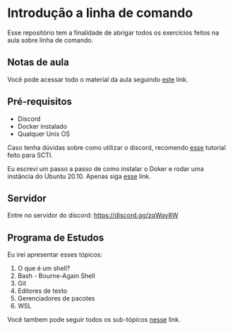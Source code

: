 # Introdução a linha de comando

Esse repositório tem a finalidade de abrigar todos os exercícios feitos na aula sobre linha de comando.

## Notas de aula

Você pode acessar todo o material da aula seguindo [este](https://www.notion.so/Introdu-o-a-linha-de-comando-7829115a77e04e2aa0a7f133c5af2438) link.

## Pré-requisitos

* Discord
* Docker instalado
* Qualquer Unix OS

Caso tenha dúvidas sobre como utilizar o discord, recomendo [esse](https://www.youtube.com/watch?v=kQE9bn2aJkQ) tutorial feito para SCTI.

Eu escrevi um passo a passo de como instalar o Doker e rodar uma instância do Ubuntu 20.10.
Apenas siga [esse](https://www.notion.so/Docker-dd5f07be481c4680b82035ec2c78c268) link.

## Servidor

Entre no servidor do discord: https://discord.gg/zqWqv8W

## Programa de Estudos

Eu irei apresentar esses tópicos:

1. O que é um shell?
2. Bash - Bourne-Again Shell
3. Git
4. Editores de texto
5. Gerenciadores de pacotes
6. WSL

Você tambem pode seguir todos os sub-tópicos [nesse](https://www.notion.so/CLI-Introduction-f9353bd78569407d8a5b655e5d33c827) link.

